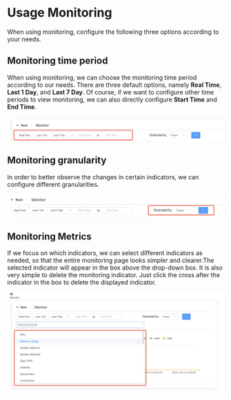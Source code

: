 # Usage Monitoring

When using monitoring, configure the following three options according to your needs.

## Monitoring time period

When using monitoring, we can choose the monitoring time period according to our needs. There are three default options, namely **Real Time**, **Last 1 Day**, and **Last 7 Day**. Of course, if we want to configure other time periods to view monitoring, we can also directly configure **Start Time** and **End Time**.

![image-20240621183326910](../../images/whaleal-platform-Images/06-monitor/monitoring-time-period.png)

## Monitoring granularity

In order to better observe the changes in certain indicators, we can configure different granularities.

![image-20240621183326910](../../images/whaleal-platform-Images/06-monitor/granularity.png)

## Monitoring Metrics

If we focus on which indicators, we can select different indicators as needed, so that the entire monitoring page looks simpler and clearer.The selected indicator will appear in the box above the drop-down box. It is also very simple to delete the monitoring indicator. Just click the cross after the indicator in the box to delete the displayed indicator.

![image-20240621183326910](../../images/whaleal-platform-Images/06-monitor/metrics.png)

